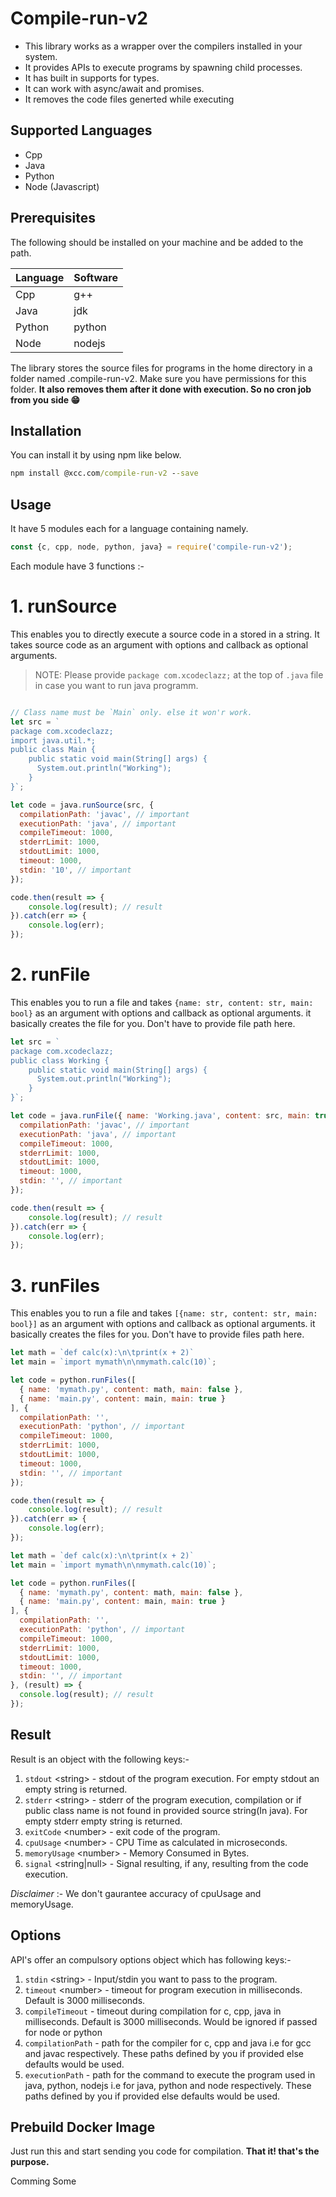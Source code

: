 # Compile-run-v2

- This library works as a wrapper over the compilers installed in your system.
- It provides APIs to execute programs by spawning child processes.
- It has built in supports for types.
- It can work with async/await and promises.
- It removes the code files generted while executing

## Supported Languages

- Cpp
- Java
- Python
- Node (Javascript)

## Prerequisites

The following should be installed on your machine and be added to the path.

| Language | Software |
| -------- | -------- |
| Cpp      | g++      |
| Java     | jdk      |
| Python   | python   |
| Node     | nodejs   |

The library stores the source files for programs in the home directory in a folder named .compile-run-v2. Make sure you have permissions for this folder. **It also removes them after it done with execution. So no cron job from you side 😁**

## Installation

You can install it by using npm like below.

```cmd
npm install @xcc.com/compile-run-v2 --save  
```

## Usage

It have 5 modules each for a language containing namely.

```js
const {c, cpp, node, python, java} = require('compile-run-v2');
```

Each module have 3 functions :-

# 1. runSource

This enables you to directly execute a source code in a stored in a string. It takes source code as an argument with options and callback as optional arguments.

> NOTE: Please provide `package com.xcodeclazz;` at the top of `.java` file in case you want to run java programm.

```js

// Class name must be `Main` only. else it won'r work.
let src = `
package com.xcodeclazz;
import java.util.*;
public class Main {
    public static void main(String[] args) {
      System.out.println("Working");
    }
}`;

let code = java.runSource(src, {
  compilationPath: 'javac', // important
  executionPath: 'java', // important
  compileTimeout: 1000,
  stderrLimit: 1000,
  stdoutLimit: 1000,
  timeout: 1000,
  stdin: '10', // important
});

code.then(result => {
    console.log(result); // result
}).catch(err => {
    console.log(err);
});
```

# 2. runFile

This enables you to run a file and takes `{name: str, content: str, main: bool}` as an argument with options and callback as optional arguments. it basically creates the file for you. Don't have to provide file path here.

```js
let src = `
package com.xcodeclazz;
public class Working {
    public static void main(String[] args) {
      System.out.println("Working");
    }
}`;

let code = java.runFile({ name: 'Working.java', content: src, main: true }, {
  compilationPath: 'javac', // important
  executionPath: 'java', // important
  compileTimeout: 1000,
  stderrLimit: 1000,
  stdoutLimit: 1000,
  timeout: 1000,
  stdin: '', // important
});

code.then(result => {
    console.log(result); // result
}).catch(err => {
    console.log(err);
});
```

# 3. runFiles

This enables you to run a file and takes `[{name: str, content: str, main: bool}]` as an argument with options and callback as optional arguments. it basically creates the files for you. Don't have to provide files path here.

```js
let math = `def calc(x):\n\tprint(x + 2)`
let main = `import mymath\n\nmymath.calc(10)`;

let code = python.runFiles([
  { name: 'mymath.py', content: math, main: false }, 
  { name: 'main.py', content: main, main: true }
], {
  compilationPath: '',
  executionPath: 'python', // important
  compileTimeout: 1000,
  stderrLimit: 1000,
  stdoutLimit: 1000,
  timeout: 1000,
  stdin: '', // important
});

code.then(result => {
    console.log(result); // result
}).catch(err => {
    console.log(err);
});
```

```js
let math = `def calc(x):\n\tprint(x + 2)`
let main = `import mymath\n\nmymath.calc(10)`;

let code = python.runFiles([
  { name: 'mymath.py', content: math, main: false }, 
  { name: 'main.py', content: main, main: true }
], {
  compilationPath: '',
  executionPath: 'python', // important
  compileTimeout: 1000,
  stderrLimit: 1000,
  stdoutLimit: 1000,
  timeout: 1000,
  stdin: '', // important
}, (result) => {
  console.log(result); // result
});
```

## Result

Result is an object with the following keys:-

1. `stdout` \<string\> - stdout of the program execution. For empty stdout an empty string is returned.
2. `stderr` \<string\> - stderr of the program execution, compilation or if public class name is not found in provided source string(In java). For empty stderr empty string is returned.
3. `exitCode` \<number\> - exit code of the program.
4. `cpuUsage` \<number\> - CPU Time as calculated in microseconds.
5. `memoryUsage` \<number\> - Memory Consumed in Bytes.
6. `signal` \<string|null\> - Signal resulting, if any, resulting from the code execution.

*Disclaimer* :- We don't gaurantee accuracy of cpuUsage and memoryUsage.

## Options

API's offer an compulsory options object which has following keys:-

1. `stdin` \<string\> - Input/stdin you want to pass to the program.
2. `timeout` \<number\> - timeout for program execution in milliseconds. Default is 3000 milliseconds.
3. `compileTimeout` - timeout during compilation for c, cpp, java in milliseconds. Default is 3000 milliseconds. Would be ignored if passed for node or python
4. `compilationPath` - path for the compiler for c, cpp and java i.e for gcc and javac respectively. These paths defined by you if provided else defaults would be used.
5. `executionPath` - path for the command to execute the program used in java, python, nodejs i.e for java, python and node respectively. These paths defined by you if provided else defaults would be used.

## Prebuild Docker Image

Just run this and start sending you code for compilation. **That it! that's the purpose.**

Comming Some
